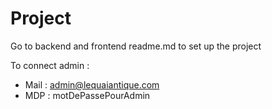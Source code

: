 # Project 

Go to backend and frontend readme.md to set up the project

To connect admin :
-	Mail : admin@lequaiantique.com
-	MDP : motDePassePourAdmin

